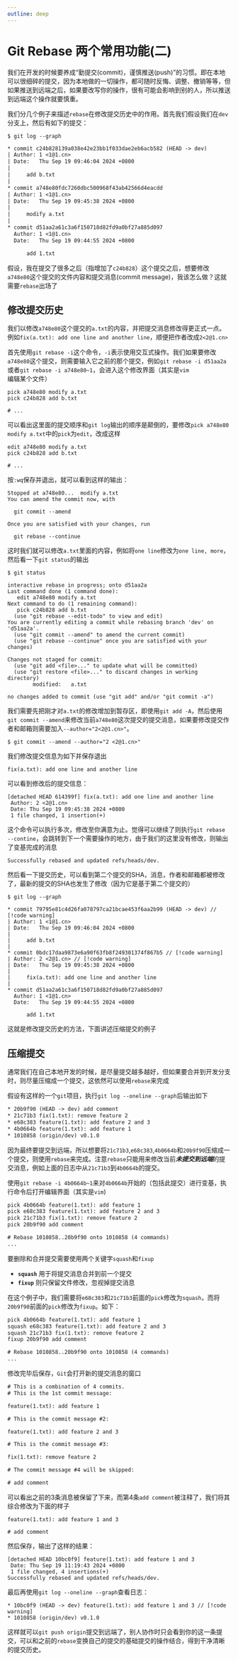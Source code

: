 ```yaml
---
outline: deep
---
```


# Git Rebase 两个常用功能(二)

我们在开发的时候要养成“勤提交(commit)，谨慎推送(push)”的习惯。即在本地可以很细碎的提交，因为本地做的一切操作，都可随时反悔、调整、撤销等等，但如果推送到远端之后，如果要改写你的操作，很有可能会影响到别的人，所以推送到远端这个操作就要慎重。

我们分几个例子来描述`rebase`在修改提交历史中的作用。首先我们假设我们在`dev`分支上，然后有如下的提交：

```shell
$ git log --graph
```
```txt
* commit c24b828139a038e42e23bb1f033dae2eb6acb582 (HEAD -> dev)
| Author: 1 <1@1.cn>
| Date:   Thu Sep 19 09:46:04 2024 +0800
|
|     add b.txt
|
* commit a748e80fdc7260dbc500968f43ab42566d4eacdd 
| Author: 1 <1@1.cn> 
| Date:   Thu Sep 19 09:45:38 2024 +0800
|
|     modify a.txt
|
* commit d51aa2a61c3a6f150718d82fd9a0bf27a885d097
  Author: 1 <1@1.cn>
  Date:   Thu Sep 19 09:44:55 2024 +0800

      add 1.txt
```

假设，我在提交了很多之后（指增加了`c24b828`）这个提交之后，想要修改`a748e80`这个提交的文件内容和提交消息(commit message)，我该怎么做？这就需要`rebase`出场了

## 修改提交历史

我们以修改`a748e80`这个提交的`a.txt`的内容，并把提交消息修改得更正式一点。例如`fix(a.txt): add one line and another line`，顺便把作者改成`2<2@1.cn>`

首先使用`git rebase -i`这个命令，`-i`表示使用交互式操作。我们如果要修改`a748e80`这个提交，则需要输入它之前的那个提交，例如`git rebase -i d51aa2a`或者`git rebase -i a748e80~1`，会进入这个修改界面（其实是`vim`编辑某个文件）

```
pick a748e80 modify a.txt
pick c24b828 add b.txt

# ...
```

可以看出这里面的提交顺序和`git log`输出的顺序是颠倒的，要修改`pick a748e80 modify a.txt`中的`pick`为`edit`，改成这样

```
edit a748e80 modify a.txt
pick c24b828 add b.txt

# ...
```

按`:wq`保存并退出，就可以看到这样的输出：

```
Stopped at a748e80...  modify a.txt
You can amend the commit now, with

  git commit --amend

Once you are satisfied with your changes, run

  git rebase --continue

```

这时我们就可以修改`a.txt`里面的内容，例如将`one line`修改为`one line, more`，然后看一下`git status`的输出
```shell
$ git status
```
```
interactive rebase in progress; onto d51aa2a
Last command done (1 command done):
   edit a748e80 modify a.txt
Next command to do (1 remaining command):
   pick c24b828 add b.txt
  (use "git rebase --edit-todo" to view and edit)
You are currently editing a commit while rebasing branch 'dev' on 'd51aa2a'.
  (use "git commit --amend" to amend the current commit)
  (use "git rebase --continue" once you are satisfied with your changes)

Changes not staged for commit:
  (use "git add <file>..." to update what will be committed)
  (use "git restore <file>..." to discard changes in working directory)
        modified:   a.txt

no changes added to commit (use "git add" and/or "git commit -a")
```

我们需要先把刚才对`a.txt`的修改增加到暂存区，即使用`git add -A`，然后使用`git commit --amend`来修改当前`a748e80`这次提交的提交消息，如果要修改提交作者和邮箱则需要加入`--author="2<2@1.cn>"`。
```shell
$ git commit --amend --author="2 <2@1.cn>"
```

我们修改提交信息为如下并保存退出

```
fix(a.txt): add one line and another line
```
可以看到修改后的提交信息：
```
[detached HEAD 614399f] fix(a.txt): add one line and another line
 Author: 2 <2@1.cn>
 Date: Thu Sep 19 09:45:38 2024 +0800
 1 file changed, 1 insertion(+)
```

这个命令可以执行多次，修改至你满意为止。觉得可以继续了则执行`git rebase --contine`，会跳转到下一个需要操作的地方，由于我们的这里没有修改，则输出了变基完成的消息

```
Successfully rebased and updated refs/heads/dev.
```

然后看一下提交历史，可以看到第二个提交的SHA，消息，作者和邮箱都被修改了，最新的提交的SHA也发生了修改（因为它是基于第二个提交的）
```shell
$ git log --graph 
```
```
* commit 79795e81c4d26fa078797ca21bcae453f6aa2b99 (HEAD -> dev) // [!code warning]
| Author: 1 <1@1.cn>
| Date:   Thu Sep 19 09:46:04 2024 +0800
|
|     add b.txt
|
* commit 0bdc17daa9873e6a90f63fb8f249301374f867b5 // [!code warning]
| Author: 2 <2@1.cn> // [!code warning]
| Date:   Thu Sep 19 09:45:38 2024 +0800
|
|     fix(a.txt): add one line and another line
|
* commit d51aa2a61c3a6f150718d82fd9a0bf27a885d097
  Author: 1 <1@1.cn>
  Date:   Thu Sep 19 09:44:55 2024 +0800

      add 1.txt
```

这就是修改提交历史的方法，下面讲述压缩提交的例子

## 压缩提交

通常我们在自己本地开发的时候，是尽量提交越多越好，但如果要合并到开发分支时，则尽量压缩成一个提交，这依然可以使用`rebase`来完成

假设有这样的一个`git`项目，执行`git log --oneline --graph`后输出如下

```txt
* 20b9f90 (HEAD -> dev) add comment
* 21c71b3 fix(1.txt): remove feature 2
* e68c383 feature(1.txt): add feature 2 and 3
* 4b0664b feature(1.txt): add feature 1
* 1010858 (origin/dev) v0.1.0
```

因为最终要提交到远端，所以想要将`21c71b3`,`e68c383`,`4b0664b`和`20b9f90`压缩成一个提交，则使用`rebase`来完成。注意`rebase`只能用来修改当前***未提交到远端***的提交消息，例如上面的日志中从`21c71b3`到`4b0664b`的提交。

使用`git rebase -i 4b0664b~1`来对`4b0664b`开始的（包括此提交）进行变基，执行命令后打开编辑界面（其实是`vim`)

```txt
pick 4b0664b feature(1.txt): add feature 1
pick e68c383 feature(1.txt): add feature 2 and 3
pick 21c71b3 fix(1.txt): remove feature 2
pick 20b9f90 add comment

# Rebase 1010858..20b9f90 onto 1010858 (4 commands)
...
```

要删除和合并提交需要使用两个关键字`squash`和`fixup`
* **`squash`** 用于将提交消息合并到前一个提交
* **`fixup`** 则只保留文件修改，忽视掉提交消息

在这个例子中，我们需要将`e68c383`和`21c71b3`前面的`pick`修改为`squash`，而将`20b9f90`前面的`pick`修改为`fixup`。如下：

```txt
pick 4b0664b feature(1.txt): add feature 1
squash e68c383 feature(1.txt): add feature 2 and 3
squash 21c71b3 fix(1.txt): remove feature 2
fixup 20b9f90 add comment

# Rebase 1010858..20b9f90 onto 1010858 (4 commands)
...
```

修改完毕后保存，`Git`会打开新的提交消息的窗口

```txt
# This is a combination of 4 commits.
# This is the 1st commit message:

feature(1.txt): add feature 1

# This is the commit message #2:

feature(1.txt): add feature 2 and 3

# This is the commit message #3:

fix(1.txt): remove feature 2

# The commit message #4 will be skipped:

# add comment
```
可以看出之前的3条消息被保留了下来，而第4条`add comment`被注释了，我们将其综合修改为下面的样子

```
feature(1.txt): add feature 1 and 3

# add comment
```

然后保存，输出了这样的结果：
```
[detached HEAD 10bc0f9] feature(1.txt): add feature 1 and 3
 Date: Thu Sep 19 11:19:43 2024 +0800
 1 file changed, 4 insertions(+)
Successfully rebased and updated refs/heads/dev.
```

最后再使用`git log --oneline --graph`查看日志：
```
* 10bc0f9 (HEAD -> dev) feature(1.txt): add feature 1 and 3 // [!code warning]
* 1010858 (origin/dev) v0.1.0
```

这样就可以`git push origin`提交到远端了，别人协作时只会看到你的这一条提交，可以和之前的`rebase`变换自己的提交的基础提交的操作结合，得到干净清晰的提交历史。